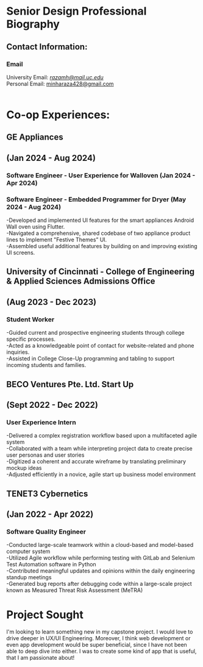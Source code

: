 # Senior Design Professional Biography
## Contact Information:
### Email
University Email: *razamh@mail.uc.edu* <br/>
Personal Email: minharaza428@gmail.com <br/>
<br/>
# Co-op Experiences:
## GE Appliances 
## (Jan 2024 - Aug 2024)
### Software Engineer - User Experience for Walloven (Jan 2024 - Apr 2024)
### Software Engineer - Embedded Programmer for Dryer (May 2024 - Aug 2024)
-Developed and implemented UI features for the smart appliances Android Wall oven using Flutter. 
<br/>
-Navigated a comprehensive, shared codebase of two appliance product lines to implement "Festive Themes” UI. 
<br/>
-Assembled useful additional features by building on and improving existing UI screens. 
<br/>
## University of Cincinnati - College of Engineering & Applied Sciences Admissions Office 
## (Aug 2023 - Dec 2023)
### Student Worker
-Guided current and prospective engineering students through college specific processes. 
<br/>
-Acted as a knowledgeable point of contact for website-related and phone inquiries. 
<br/>
-Assisted in College Close-Up programming and tabling to support incoming students and families. 
<br/>
## BECO Ventures Pte. Ltd. Start Up 
## (Sept 2022 - Dec 2022)
### User Experience Intern
-Delivered a complex registration workflow based upon a multifaceted agile system 
<br/>
-Collaborated with a team while interpreting project data to create precise user personas and user stories 
<br/>
-Digitized a coherent and accurate wireframe by translating preliminary mockup ideas 
<br/>
-Adjusted efficiently in a novice, agile start up business model environment 
<br/>
## TENET3 Cybernetics
## (Jan 2022 - Apr 2022)
### Software Quality Engineer
-Conducted large-scale teamwork within a cloud-based and model-based computer system 
<br/>
-Utilized Agile workflow while performing testing with GitLab and Selenium Test Automation software in Python 
<br/>
-Contributed meaningful updates and opinions within the daily engineering standup meetings 
<br/>
-Generated bug reports after debugging code within a large-scale project known as Measured Threat Risk Assessment (MeTRA) 

# Project Sought
I'm looking to learn something new in my capstone project. I would love to drive deeper in UX/UI Engineering. Moreover, I think web development or even app development would be super beneficial, since I have not been able to deep dive into either. I was to create some kind of app that is useful, that I am passionate about!


